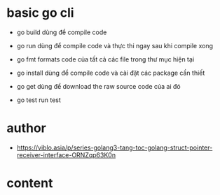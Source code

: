 # basic go cli

- go build dùng để compile code

- go run dùng để compile code và thực thi ngay sau khi compile xong

- go fmt formats code của tất cả các file trong thư mục hiện tại

- go install dùng để compile code và cài đặt các package cần thiết

- go get <url repository> dùng để download the raw source code của ai đó

- go test run test

# author 
- https://viblo.asia/p/series-golang3-tang-toc-golang-struct-pointer-receiver-interface-ORNZqp63K0n
# content 

